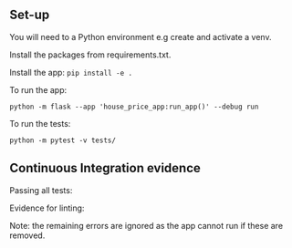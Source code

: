 

## Set-up

You will need to a Python environment e.g create and activate a venv.

Install the packages from requirements.txt.

Install the app: `pip install -e .`

To run the app:

`python -m flask --app 'house_price_app:run_app()' --debug run`

To run the tests:

`python -m pytest -v tests/`

## Continuous Integration evidence

Passing all tests:


Evidence for linting:

Note: the remaining errors are ignored as the app cannot run if these are removed.
